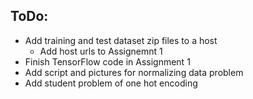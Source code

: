 ## ToDo:
* Add training and test dataset zip files to a host
  * Add host urls to Assignemnt 1
* Finish TensorFlow code in Assignment 1
* Add script and pictures for normalizing data problem
* Add student problem of one hot encoding
